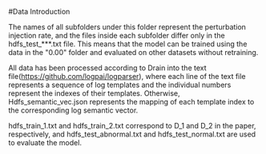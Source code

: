 #Data Introduction

The names of all subfolders under this folder represent the perturbation injection rate, and the files inside each subfolder differ only in the hdfs_test_***.txt file. This means that the model can be trained using the data in the "0.00" folder and evaluated on other datasets without retraining.

All data has been processed according to Drain into the text file(https://github.com/logpai/logparser), where each line of the text file represents a sequence of log templates and the individual numbers represent the indexes of their templates. Otherwise, Hdfs_semantic_vec.json represents the mapping of each template index to the corresponding log semantic vector.

hdfs_train_1.txt and hdfs_train_2.txt correspond to D_1 and D_2 in the paper, respectively, and hdfs_test_abnormal.txt and hdfs_test_normal.txt are used to evaluate the model.
